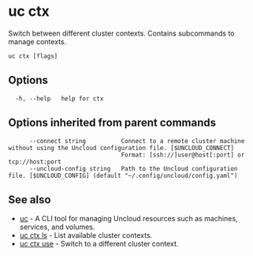 # uc ctx

Switch between different cluster contexts. Contains subcommands to manage contexts.

```
uc ctx [flags]
```

## Options

```
  -h, --help   help for ctx
```

## Options inherited from parent commands

```
      --connect string          Connect to a remote cluster machine without using the Uncloud configuration file. [$UNCLOUD_CONNECT]
                                Format: [ssh://]user@host[:port] or tcp://host:port
      --uncloud-config string   Path to the Uncloud configuration file. [$UNCLOUD_CONFIG] (default "~/.config/uncloud/config.yaml")
```

## See also

* [uc](uc.md)	 - A CLI tool for managing Uncloud resources such as machines, services, and volumes.
* [uc ctx ls](uc_ctx_ls.md)	 - List available cluster contexts.
* [uc ctx use](uc_ctx_use.md)	 - Switch to a different cluster context.

